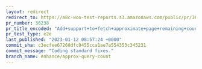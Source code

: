 ```yaml
---
layout: redirect
redirect_to: https://a8c-woo-test-reports.s3.amazonaws.com/public/pr/36238/e2e/index.html
pr_number: 36238
pr_title_encoded: "Add+support+to+fetch+approximate+page+remaining+count"
pr_test_type: e2e
last_published: "2023-01-12 08:57:24 +0000"
commit_sha: c3ecfee67268dfc9455cca1ae7a554353c345231
commit_message: "Coding standard fixes."
branch_name: enhance/approx-query-count
---
```

